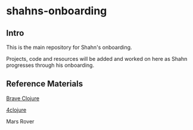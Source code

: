 # shahns-onboarding

## Intro

This is the main repository for Shahn's onboarding. 

Projects, code and resources will be added and worked on here as Shahn progresses through his onboarding.

## Reference Materials

[Brave Clojure](https://www.braveclojure.com/)

[4clojure](https://4clojure.oxal.org/)

Mars Rover
